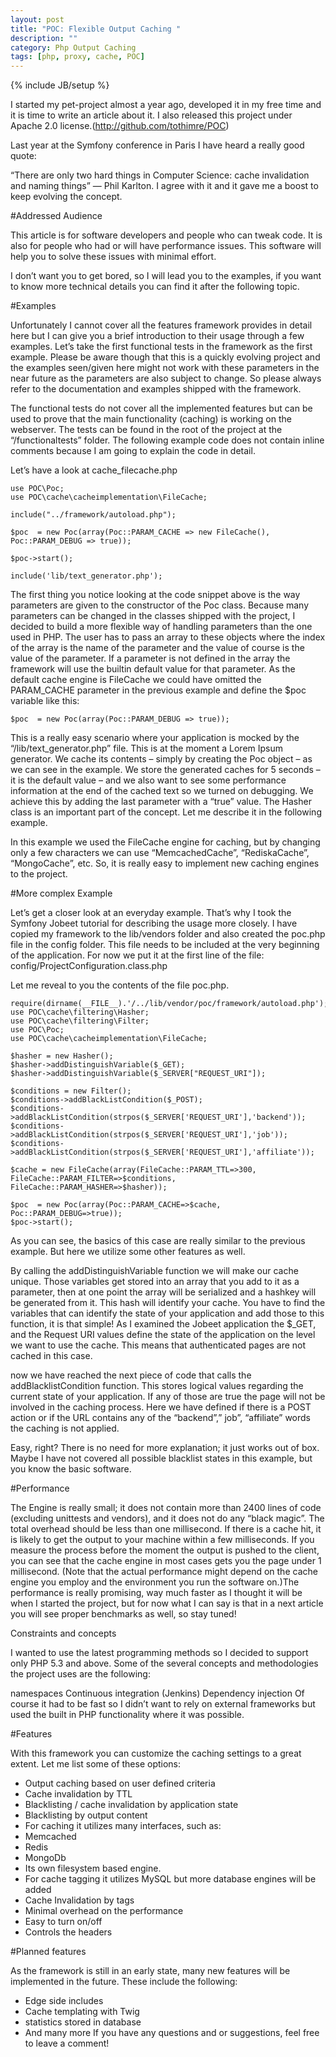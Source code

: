 ```yaml
---
layout: post
title: "POC: Flexible Output Caching "
description: ""
category: Php Output Caching
tags: [php, proxy, cache, POC]
---
```

{% include JB/setup %}

I started my pet-project almost a year ago, developed it in my free time and it is time to write an article about it. I also released this project under Apache 2.0 license.(http://github.com/tothimre/POC)

Last year at the Symfony conference in Paris I have heard a really good quote:

“There are only two hard things in Computer Science: cache invalidation and naming things” — Phil Karlton. I agree with it and it gave me a boost to keep evolving the concept.

#Addressed Audience

This article is for software developers and people who can tweak code. It is also for people who had or will have performance issues. This software will help you to solve these issues with minimal effort.

I don’t want you to get bored, so I will lead you to the examples, if you want to know more technical details you can find it after the following topic.

#Examples

Unfortunately I cannot cover all the features framework provides in detail here but I can give you a brief introduction to their usage through a few examples. Let’s take the first functional tests in the framework as the first example. Please be aware though that this is a quickly evolving project and the examples seen/given here might not work with these parameters in the near future as the parameters are also subject to change. So please always refer to the documentation and examples shipped with the framework.

The functional tests do not cover all the implemented features but can be used to prove that the main functionality (caching) is working on the webserver. The tests can be found in the root of the project at the “/functionaltests” folder. The following example code does not contain inline comments because I am going to explain the code in detail.

Let’s have a look at cache_filecache.php

    use POC\Poc;
    use POC\cache\cacheimplementation\FileCache;
 
    include("../framework/autoload.php");
 
    $poc  = new Poc(array(Poc::PARAM_CACHE => new FileCache(), Poc::PARAM_DEBUG => true));
 
    $poc->start();
 
    include('lib/text_generator.php');

The first thing you notice looking at the code snippet above is the way parameters are given to the constructor of the Poc class. Because many parameters can be changed in the classes shipped with the project, I decided to build a more flexible way of handling parameters than the one used in PHP. The user has to pass an array to these objects where the index of the array is the name of the parameter and the value of course is the value of the parameter. If a parameter is not defined in the array the framework will use the builtin default value for that parameter. As the default cache engine is FileCache we could have omitted the PARAM_CACHE parameter in the previous example and define the $poc variable like this:

    $poc  = new Poc(array(Poc::PARAM_DEBUG => true));

This is a really easy scenario where your application is mocked by the “/lib/text_generator.php” file. This is at the moment a Lorem Ipsum generator. We cache its contents – simply by creating the Poc object – as we can see in the example. We store the generated caches for 5 seconds – it is the default value – and we also want to see some performance information at the end of the cached text so we turned on debugging. We achieve this by adding the last parameter with a “true” value. The Hasher class is an important part of the concept. Let me describe it in the following example.

In this example we used the FileCache engine for caching, but by changing only a few characters we can use  “MemcachedCache”, “RediskaCache”, “MongoCache”, etc. So, it is really easy to implement new caching engines to the project.

#More complex Example

Let’s get a closer look at an everyday example. That’s why I took the Symfony Jobeet tutorial for describing the usage more closely. I have copied my framework to the lib/vendors folder and also created the poc.php file in the config folder. This file needs to be included at the very beginning of the application. For now we put it at the first line of the file:  config/ProjectConfiguration.class.php

Let me reveal to you the contents of the file poc.php.

    require(dirname(__FILE__).'/../lib/vendor/poc/framework/autoload.php');
    use POC\cache\filtering\Hasher;
    use POC\cache\filtering\Filter;
    use POC\Poc;
    use POC\cache\cacheimplementation\FileCache;
 
    $hasher = new Hasher();
    $hasher->addDistinguishVariable($_GET);
    $hasher->addDistinguishVariable($_SERVER["REQUEST_URI"]);
 
    $conditions = new Filter();
    $conditions->addBlackListCondition($_POST);
    $conditions->addBlackListCondition(strpos($_SERVER['REQUEST_URI'],'backend'));
    $conditions->addBlackListCondition(strpos($_SERVER['REQUEST_URI'],'job'));
    $conditions->addBlackListCondition(strpos($_SERVER['REQUEST_URI'],'affiliate'));
 
    $cache = new FileCache(array(FileCache::PARAM_TTL=>300,
    FileCache::PARAM_FILTER=>$conditions,
    FileCache::PARAM_HASHER=>$hasher));
 
    $poc  = new Poc(array(Poc::PARAM_CACHE=>$cache, Poc::PARAM_DEBUG=>true));
    $poc->start();

As you can see, the basics of this case are really similar to the previous example. But here we utilize some other features as well.

By calling the addDistinguishVariable function we will make our cache unique. Those variables get stored into an array that you add to it as a parameter, then at one point the array will be serialized and a hashkey will be generated from it. This hash will identify your cache. You have to find the variables that can identify the state of your application and add those to this function, it is that simple! As I examined the Jobeet application the $_GET, and the Request URI values define the state of the application on the level we want to use the cache. This means that authenticated pages are not cached in this case.

now we have reached the next piece of code that calls the addBlacklistCondition function. This stores logical values regarding the current state of your application. If any of those are true the page will not be involved in the caching process. Here we have defined if there is a POST action or if the URL contains any of the “backend”,” job”, “affiliate” words the caching is not applied.

Easy, right? There is no need for more explanation; it just works out of box. Maybe I have not covered all possible blacklist states in this example, but you know the basic software.

#Performance

The Engine is really small; it does not contain more than 2400 lines of code (excluding unittests and vendors), and it does not do any “black magic”. The total overhead should be less than one millisecond. If there is a cache hit, it is likely to get the output to your machine within a few milliseconds. If you measure the process before the moment the output is pushed to the client, you can see that the cache engine in most cases gets you the page under 1 millisecond. (Note that the actual performance might depend on the cache engine you employ and the environment you run the software on.)The performance is really promising, way much faster as I thought it will be when I started the project, but for now what I can say is that in a next article you will see proper benchmarks as well, so stay tuned!

Constraints and concepts

I wanted to use the latest programming methods so I decided to support only PHP 5.3 and above. Some of the several concepts and methodologies the project uses are the following:

namespaces
Continuous integration (Jenkins)
Dependency injection
Of course it had to be fast so I didn’t want to rely on external frameworks but used the built in PHP functionality where it was possible.

#Features

With this framework you can customize the caching settings to a great extent. Let me list some of these options:

 - Output caching based on user defined criteria
 - Cache invalidation by TTL
 - Blacklisting / cache invalidation by application state
 - Blacklisting by output content
 - For caching it utilizes many interfaces, such as:
 - Memcached
 - Redis
 - MongoDb
 - Its own filesystem based engine.
 - For cache tagging it utilizes MySQL but more database engines will be added
 - Cache Invalidation by tags
 - Minimal overhead on the performance
 - Easy to turn on/off
 - Controls the headers

#Planned features

As the framework is still in an early state, many new features will be implemented in the future. These include the following:

 - Edge side includes
 - Cache templating with Twig
 - statistics stored in database
 - And many more
If you have any questions and or suggestions, feel free to leave a comment!
